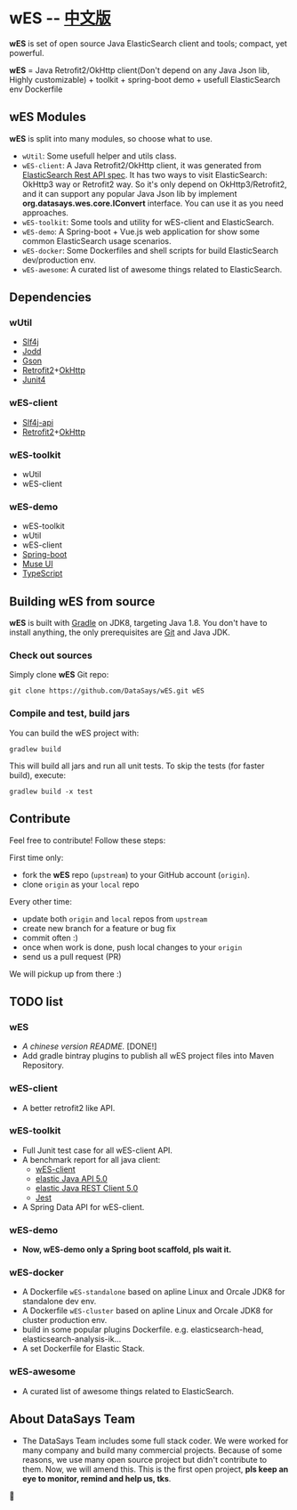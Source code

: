 wES -- [中文版](https://github.com/DataSays/wES/blob/master/README_zh.md)
====

**wES** is set of open source Java ElasticSearch client and tools; compact, yet powerful.

**wES** = Java Retrofit2/OkHttp client(Don't depend on any Java Json lib, Highly customizable) + toolkit + spring-boot demo + usefull ElasticSearch env Dockerfile

## wES Modules

**wES** is split into many modules, so choose what to use.
+ `wUtil`: Some usefull helper and utils class.
+ `wES-client`: A Java Retrofit2/OkHttp client, it was generated from [ElasticSearch Rest API spec](https://github.com/elastic/elasticsearch/tree/master/rest-api-spec). It has two ways to visit ElasticSearch: OkHttp3 way or Retrofit2 way. So it's only depend on OkHttp3/Retrofit2, and it can support any popular Java Json lib by implement **org.datasays.wes.core.IConvert** interface. You can use it as you need approaches.
+ `wES-toolkit`: Some tools and utility for wES-client and ElasticSearch.
+ `wES-demo`: A Spring-boot + Vue.js web application for show some common ElasticSearch usage scenarios.
+ `wES-docker`: Some Dockerfiles and shell scripts for build ElasticSearch dev/production env.
+ `wES-awesome`: A curated list of awesome things related to ElasticSearch.

## Dependencies
### wUtil
+ [Slf4j](http://www.slf4j.org)
+ [Jodd](http://jodd.org/)
+ [Gson](https://github.com/google/gson)
+ [Retrofit2](https://github.com/square/retrofit)+[OkHttp](https://github.com/square/okhttp)
+ [Junit4](http://junit.org/)


### wES-client
+ [Slf4j-api](http://www.slf4j.org)
+ [Retrofit2](https://github.com/square/retrofit)+[OkHttp](https://github.com/square/okhttp)

### wES-toolkit
+ wUtil
+ wES-client

### wES-demo
+ wES-toolkit
+ wUtil
+ wES-client
+ [Spring-boot](http://projects.spring.io/spring-boot/)
+ [Muse UI](https://github.com/museui/muse-ui)
+ [TypeScript](http://www.typescriptlang.org/)

## Building wES from source

**wES** is built with [Gradle](http://gradle.org/) on JDK8, targeting Java 1.8. You don't have to install anything, the only prerequisites are [Git](http://help.github.com/set-up-git-redirect) and Java JDK.

### Check out sources

Simply clone **wES** Git repo:

    git clone https://github.com/DataSays/wES.git wES

### Compile and test, build jars

You can build the wES project with:

    gradlew build

This will build all jars and run all unit tests.
To skip the tests (for faster build), execute:

    gradlew build -x test

## Contribute

Feel free to contribute! Follow these steps:

First time only:

+ fork the **wES** repo (`upstream`) to your GitHub account (`origin`).
+ clone `origin` as your `local` repo

Every other time:

+ update both `origin` and `local` repos from `upstream`
+ create new branch for a feature or bug fix
+ commit often :)
+ once when work is done, push local changes to your `origin`
+ send us a pull request (PR)

We will pickup up from there :)

## TODO list
### wES
+ _A chinese version README._ [DONE!]
+ Add gradle bintray plugins to publish all wES project files into Maven Repository.

### wES-client
+ A better retrofit2 like API.

### wES-toolkit
+ Full Junit test case for all wES-client API.
+ A benchmark report for all java client:
    - [wES-client](https://github.com/DataSays/wES)
    - [elastic Java API 5.0](https://www.elastic.co/guide/en/elasticsearch/client/java-api/current/index.html)
    - [elastic Java REST Client 5.0](https://www.elastic.co/guide/en/elasticsearch/client/java-rest/current/index.html)
    - [Jest](https://github.com/searchbox-io/Jest) 
+ A Spring Data API for wES-client.

### wES-demo
+ **Now, wES-demo only a Spring boot scaffold, pls wait it.**

### wES-docker
+ A Dockerfile `wES-standalone` based on apline Linux and Orcale JDK8 for standalone dev env.
+ A Dockerfile `wES-cluster` based on apline Linux and Orcale JDK8 for cluster production env.
+ build in some popular plugins Dockerfile. e.g. elasticsearch-head, elasticsearch-analysis-ik...
+ A set Dockerfile for Elastic Stack.

### wES-awesome
+ A curated list of awesome things related to ElasticSearch.

## About DataSays Team
+ The DataSays Team includes some full stack coder. We were worked for many company and build many commercial projects. Because of some reasons, we use many open source project but didn't contribute to them. Now, we will amend this. This is the first open project, **pls keep an eye to monitor, remind and help us, tks**.


:rocket: